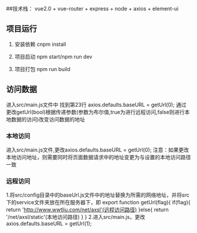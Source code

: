 ##技术栈：
  vue2.0 + vue-router + express + node + axios + element-ui 
## 项目运行
  1. 安装依赖
    cnpm install

  2. 项目启动
    npm start/npm run dev

  3. 项目打包
    npm run build  

## 访问数据
   进入src/main.js文件中
   找到第23行  axios.defaults.baseURL = getUrl(0);
   通过更改getUrl(bool)根据传递参数(参数为布尔值,true为进行远程访问,false则进行本地数据的访问)改变访问数据的地址
### 本地访问
   进入src/main.js文件,更改axios.defaults.baseURL = getUrl(0);
   注意：如果更改本地访问地址，则需要同时将页面数据请求中的地址变更为与设置的本地访问路径一致
### 远程访问  
   1.将src/config目录中的baseUrl.js文件中的地址替换为所需的网络地址，并将src下的service文件夹放在所在服务器下，即
   export function getUrl(flag){
      if(flag){
        return 'http://www.wwtliu.com/net/axsl'(远程访问路径)
      }else{
        return '/net/axsl/static'(本地访问路径)
      }
    }
   2.进入src/main.js，更改axios.defaults.baseURL = getUrl(1);

   




